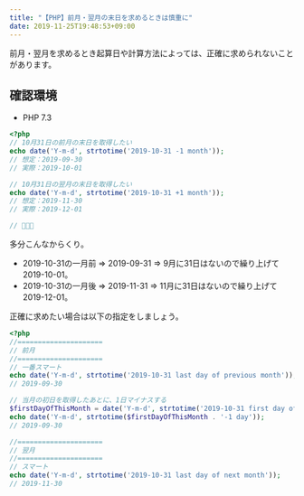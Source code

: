 ```yaml
---
title: "【PHP】前月・翌月の末日を求めるときは慎重に"
date: 2019-11-25T19:48:53+09:00
---
```


前月・翌月を求めるとき起算日や計算方法によっては、正確に求められないことがあります。

## 確認環境

- PHP 7.3

```php
<?php
// 10月31日の前月の末日を取得したい
echo date('Y-m-d', strtotime('2019-10-31 -1 month'));
// 想定：2019-09-30
// 実際：2019-10-01

// 10月31日の翌月の末日を取得したい
echo date('Y-m-d', strtotime('2019-10-31 +1 month'));
// 想定：2019-11-30
// 実際：2019-12-01

// 🤔🤔🤔
```

多分こんなからくり。

- 2019-10-31の一月前 => 2019-09-31 => 9月に31日はないので繰り上げて2019-10-01。
- 2019-10-31の一月後 => 2019-11-31 => 11月に31日はないので繰り上げて2019-12-01。

正確に求めたい場合は以下の指定をしましょう。

```php
<?php
//=====================
// 前月
//=====================
// 一番スマート
echo date('Y-m-d', strtotime('2019-10-31 last day of previous month'));
// 2019-09-30

// 当月の初日を取得したあとに、1日マイナスする
$firstDayOfThisMonth = date('Y-m-d', strtotime('2019-10-31 first day of this month'));
echo date('Y-m-d', strtotime($firstDayOfThisMonth . '-1 day'));
// 2019-09-30

//=====================
// 翌月
//=====================
// スマート
echo date('Y-m-d', strtotime('2019-10-31 last day of next month'));
// 2019-11-30

```
